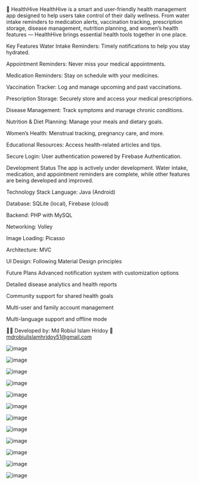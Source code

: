 🌿 HealthHive
HealthHive is a smart and user-friendly health management app designed to help users take control of their daily wellness. From water intake reminders to medication alerts, vaccination tracking, prescription storage, disease management, nutrition planning, and women’s health features — HealthHive brings essential health tools together in one place.

Key Features
Water Intake Reminders: Timely notifications to help you stay hydrated.

Appointment Reminders: Never miss your medical appointments.

Medication Reminders: Stay on schedule with your medicines.

Vaccination Tracker: Log and manage upcoming and past vaccinations.

Prescription Storage: Securely store and access your medical prescriptions.

Disease Management: Track symptoms and manage chronic conditions.

Nutrition & Diet Planning: Manage your meals and dietary goals.

Women’s Health: Menstrual tracking, pregnancy care, and more.

Educational Resources: Access health-related articles and tips.

Secure Login: User authentication powered by Firebase Authentication.

Development Status
The app is actively under development. Water intake, medication, and appointment reminders are complete, while other features are being developed and improved.

Technology Stack
Language: Java (Android)

Database: SQLite (local), Firebase (cloud)

Backend: PHP with MySQL

Networking: Volley

Image Loading: Picasso

Architecture: MVC 

UI Design: Following Material Design principles

Future Plans
Advanced notification system with customization options

Detailed disease analytics and health reports

Community support for shared health goals

Multi-user and family account management

Multi-language support and offline mode

👨‍💻 Developed by: Md Robiul Islam Hridoy 📧 mdrobiulislamhridoy51@gmail.com



![image](https://github.com/user-attachments/assets/35ba153c-86e0-4a10-999e-bf175a48ccc2)



![image](https://github.com/user-attachments/assets/5c36834f-a743-4f85-93a9-1902d772e48d)



![image](https://github.com/user-attachments/assets/2214a971-4013-4ad3-85bc-aca611d652bb)



![image](https://github.com/user-attachments/assets/93f8ad07-089e-4505-b105-668637d55e7b)



![image](https://github.com/user-attachments/assets/8c770588-690b-4a8d-88d3-ad46b18ef53b)


![image](https://github.com/user-attachments/assets/7a17788c-4d48-4962-8ddb-ca21a0a69cc0)


![image](https://github.com/user-attachments/assets/ec8a1813-fa8b-4dc7-a3e9-58ae40f8fa2a)


![image](https://github.com/user-attachments/assets/5aa5e098-618e-4c64-803e-5220c472fd88)



![image](https://github.com/user-attachments/assets/a8439db6-547f-46f1-80ee-66b1f2663e80)



![image](https://github.com/user-attachments/assets/92cadb82-ea5a-4220-bb6d-4b267c70b805)



![image](https://github.com/user-attachments/assets/338bf900-56b6-4fa6-98ed-f7e3a27402b6)



![image](https://github.com/user-attachments/assets/ea68bb06-6caa-4aac-b422-b4119b58bd6b)


